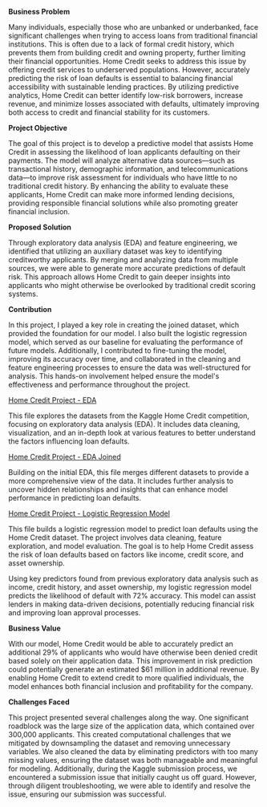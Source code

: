 **Business Problem**

Many individuals, especially those who are unbanked or underbanked, face significant challenges when trying to access loans from traditional financial institutions. This is often due to a lack of formal credit history, which prevents them from building credit and owning property, further limiting their financial opportunities. Home Credit seeks to address this issue by offering credit services to underserved populations. However, accurately predicting the risk of loan defaults is essential to balancing financial accessibility with sustainable lending practices. By utilizing predictive analytics, Home Credit can better identify low-risk borrowers, increase revenue, and minimize losses associated with defaults, ultimately improving both access to credit and financial stability for its customers.

**Project Objective**

The goal of this project is to develop a predictive model that assists Home Credit in assessing the likelihood of loan applicants defaulting on their payments. The model will analyze alternative data sources—such as transactional history, demographic information, and telecommunications data—to improve risk assessment for individuals who have little to no traditional credit history. By enhancing the ability to evaluate these applicants, Home Credit can make more informed lending decisions, providing responsible financial solutions while also promoting greater financial inclusion.

**Proposed Solution**

Through exploratory data analysis (EDA) and feature engineering, we identified that utilizing an auxiliary dataset was key to identifying creditworthy applicants. By merging and analyzing data from multiple sources, we were able to generate more accurate predictions of default risk. This approach allows Home Credit to gain deeper insights into applicants who might otherwise be overlooked by traditional credit scoring systems.

**Contribution**

In this project, I played a key role in creating the joined dataset, which provided the foundation for our model. I also built the logistic regression model, which served as our baseline for evaluating the performance of future models. Additionally, I contributed to fine-tuning the model, improving its accuracy over time, and collaborated in the cleaning and feature engineering processes to ensure the data was well-structured for analysis. This hands-on involvement helped ensure the model's effectiveness and performance throughout the project.

[Home Credit Project - EDA](https://github.com/lindsahlander/Data-Projects/blob/main/HomeCredit_EDA.Rmd)

This file explores the datasets from the Kaggle Home Credit competition, focusing on exploratory data analysis (EDA). It includes data cleaning, visualization, and an in-depth look at various features to better understand the factors influencing loan defaults.

[Home Credit Project - EDA Joined](https://github.com/lindsahlander/Data-Projects/blob/main/HomeCredit_EDA_Joined.Rmd)

Building on the initial EDA, this file merges different datasets to provide a more comprehensive view of the data. It includes further analysis to uncover hidden relationships and insights that can enhance model performance in predicting loan defaults.

[Home Credit Project - Logistic Regression Model](https://github.com/lindsahlander/Data-Projects/blob/main/HomeCredit_LR_Model.Rmd)

This file builds a logistic regression model to predict loan defaults using the Home Credit dataset. The project involves data cleaning, feature exploration, and model evaluation. The goal is to help Home Credit assess the risk of loan defaults based on factors like income, credit score, and asset ownership.

Using key predictors found from previous exploratory data analysis such as income, credit history, and asset ownership, my logistic regression model predicts the likelihood of default with 72% accuracy. This model can assist lenders in making data-driven decisions, potentially reducing financial risk and improving loan approval processes.

**Business Value**

With our model, Home Credit would be able to accurately predict an additional 29% of applicants who would have otherwise been denied credit based solely on their application data. This improvement in risk prediction could potentially generate an estimated $61 million in additional revenue. By enabling Home Credit to extend credit to more qualified individuals, the model enhances both financial inclusion and profitability for the company.

**Challenges Faced**

This project presented several challenges along the way. One significant roadblock was the large size of the application data, which contained over 300,000 applicants. This created computational challenges that we mitigated by downsampling the dataset and removing unnecessary variables. We also cleaned the data by eliminating predictors with too many missing values, ensuring the dataset was both manageable and meaningful for modeling. Additionally, during the Kaggle submission process, we encountered a submission issue that initially caught us off guard. However, through diligent troubleshooting, we were able to identify and resolve the issue, ensuring our submission was successful.



